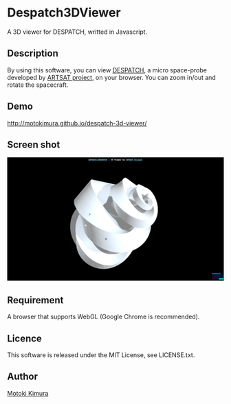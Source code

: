 Despatch3DViewer
====
A 3D viewer for DESPATCH, writted in Javascript.

## Description

By using this software, you can view [DESPATCH](http://artsat.jp/en/project/despatch), a micro space-probe developed by [ARTSAT project](http://artsat.jp), on your browser. 
You can zoom in/out and rotate the spacecraft.

## Demo

http://motokimura.github.io/despatch-3d-viewer/

## Screen shot

<img src="https://raw.githubusercontent.com/motokimura/Despatch3DViewer/master/screen_capture.png" />

## Requirement

A browser that supports WebGL (Google Chrome is recommended).

## Licence

This software is released under the MIT License, see LICENSE.txt.

## Author

[Motoki Kimura](https://github.com/motokimura)
